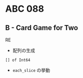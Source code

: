 #   ABC 088

##  B - Card Game for Two

RE

*   配列の生成

```crystal
[] of Int64
```

*   `each_slice` の挙動
